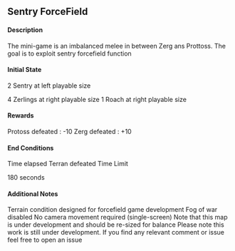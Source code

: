## Sentry ForceField


#### Description

The mini-game is an imbalanced  melee in between Zerg ans Prottoss.
The goal is to exploit sentry forcefield function 

#### Initial State

2 Sentry at left playable size

4 Zerlings at right playable size
1 Roach at right playable size 

 #### Rewards

Protoss defeated : -10
Zerg defeated : +10

 #### End Conditions

Time elapsed
Terran defeated
Time Limit

180 seconds
 #### Additional Notes
Terrain condition designed for forcefield game development 
Fog of war disabled
No camera movement required (single-screen)
Note that this map is under development and should be re-sized for balance
Please note this work is still under development. If you find any relevant comment or issue feel free to open an issue
